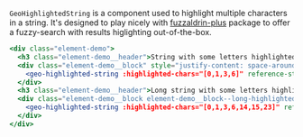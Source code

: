 `GeoHighlightedString` is a component used to highlight multiple characters in
a string. It's designed to play nicely with
[fuzzaldrin-plus](https://www.npmjs.com/package/fuzzaldrin-plus) package to offer
a fuzzy-search with results higlighting out-of-the-box.

```jsx
<div class="element-demo">
  <h3 class="element-demo__header">String with some letters highlighted</h3>
  <div class="element-demo__block" style="justify-content: space-around;">
    <geo-highlighted-string :highlighted-chars="[0,1,3,6]" reference-string="Hello World!"/>
  </div>
  <h3 class="element-demo__header">Long string with some letters highlighted</h3>
  <div class="element-demo__block element-demo__block--long-highlighted-string" style="justify-content: space-around;">
    <geo-highlighted-string :highlighted-chars="[0,1,3,6,14,15,23]" reference-string="Lorem ipsum dolor sit amet, consectetur adipiscing elit. Phasellus sit amet tempor urna. Aenean posuere.!"/>
  </div>
</div>
```
